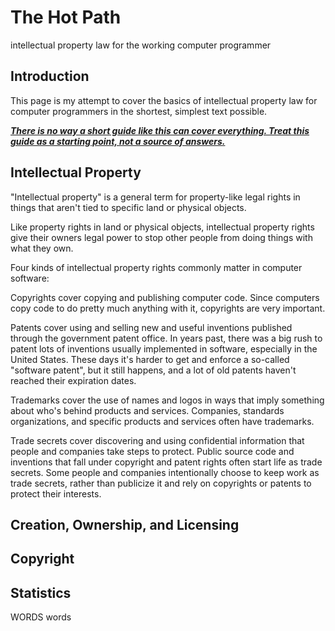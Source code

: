 # The Hot Path

intellectual property law for the working computer programmer

## Introduction

This page is my attempt to cover the basics of intellectual property law for computer programmers in the shortest, simplest text possible.

***[There is no way a short guide like this can cover everything.  Treat this guide as a starting point, not a source of answers.](https://notlegaladvice.law)***

## Intellectual Property

"Intellectual property" is a general term for property-like legal rights in things that aren't tied to specific land or physical objects.

Like property rights in land or physical objects, intellectual property rights give their owners legal power to stop other people from doing things with what they own.

Four kinds of intellectual property rights commonly matter in computer software:

Copyrights cover copying and publishing computer code.  Since computers copy code to do pretty much anything with it, copyrights are very important.

Patents cover using and selling new and useful inventions published through the government patent office.  In years past, there was a big rush to patent lots of inventions usually implemented in software, especially in the United States.  These days it's harder to get and enforce a so-called "software patent", but it still happens, and a lot of old patents haven't reached their expiration dates.

Trademarks cover the use of names and logos in ways that imply something about who's behind products and services.  Companies, standards organizations, and specific products and services often have trademarks.

Trade secrets cover discovering and using confidential information that people and companies take steps to protect.  Public source code and inventions that fall under copyright and patent rights often start life as trade secrets.  Some people and companies intentionally choose to keep work as trade secrets, rather than publicize it and rely on copyrights or patents to protect their interests.

## Creation, Ownership, and Licensing

## Copyright

<!-- minimal creativity -->

<!-- fixation -->

<!-- work made for hire -->

<!-- assignment -->

<!-- licensing -->

## Statistics

WORDS words
